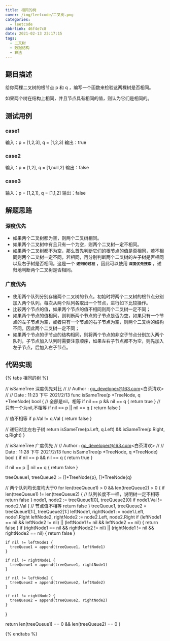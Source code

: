 ```yaml
---
title: 相同的树
cover: /img/leetcode/二叉树.png
categories:
  - leetcode
abbrlink: 46f4e7c8
date: 2021-02-13 23:17:15
tags:
  - 二叉树
  - 数据结构
  - 算法
---
```


## 题目描述

给你两棵二叉树的根节点 p 和 q ，编写一个函数来检验这两棵树是否相同。

如果两个树在结构上相同，并且节点具有相同的值，则认为它们是相同的。

## 测试用例

### case1

输入：p = [1,2,3], q = [1,2,3]
输出：true

### case2

输入：p = [1,2], q = [1,null,2]
输出：false

### case3

输入：p = [1,2,1], q = [1,1,2]
输出：false

## 解题思路

### 深度优先

- 如果两个二叉树都为空，则两个二叉树相同。
- 如果两个二叉树中有且只有一个为空，则两个二叉树一定不相同。
- 如果两个二叉树都不为空，那么首先判断它们的根节点的值是否相同，若不相同则两个二叉树一定不同，若相同，再分别判断两个二叉树的左子树是否相同以及右子树是否相同。这是一个 **`递归的过程`** ，因此可以使用 **`深度优先搜索`** ，递归地判断两个二叉树是否相同。

### 广度优先

- 使用两个队列分别存储两个二叉树的节点。初始时将两个二叉树的根节点分别加入两个队列。每次从两个队列各取出一个节点，进行如下比较操作。
- 比较两个节点的值，如果两个节点的值不相同则两个二叉树一定不同；
- 如果两个节点的值相同，则判断两个节点的子节点是否为空，如果只有一个节点的左子节点为空，或者只有一个节点的右子节点为空，则两个二叉树的结构不同，因此两个二叉树一定不同；
- 如果两个节点的子节点的结构相同，则将两个节点的非空子节点分别加入两个队列，子节点加入队列时需要注意顺序，如果左右子节点都不为空，则先加入左子节点，后加入右子节点。

## 代码实现

{% tabs 相同的树 %}
<!-- tab 深度优先 -->
// isSameTree 深度优先对比
//
// Author : go_developer@163.com<白茶清欢>
//
// Date : 11:23 下午 2021/2/13
func isSameTree(p *TreeNode, q *TreeNode) bool {
  // 全部是nil，相等
  if nil == p && nil == q {
    return true
  }
  // 只有一个为nil,不相等
  if nil == p || nil == q {
    return false
  }

  // 值不相等
  if p.Val != q.Val {
    return false
  }

  // 递归对比左右子树
  return isSameTree(p.Left, q.Left) && isSameTree(p.Right, q.Right)
}
<!-- endtab -->

<!-- tab 广度优先 -->
// isSameTree 广度优先
//
// Author : go_developer@163.com<白茶清欢>
//
// Date : 11:28 下午 2021/2/13
func isSameTree(p *TreeNode, q *TreeNode) bool {
  if nil == p && nil == q {
    return true
  }

  if nil == p || nil == q {
    return false
  }

  treeQueue1, treeQueue2 := []*TreeNode{p}, []*TreeNode{q}

  // 两个队列均长度均大于0
  for len(treeQueue1) > 0 && len(treeQueue2) > 0 {
    if len(treeQueue1) != len(treeQueue2) {
      // 队列长度不一样，说明树一定不相等
      return false
    }
    node1, node2 := treeQueue1[0], treeQueue2[0]
    if node1.Val != node2.Val {
      // 节点值不相等
      return false
    }
    treeQueue1, treeQueue2 = treeQueue1[1:], treeQueue2[1:]
    leftNode1, rightNode1 := node1.Left, node1.Right
    leftNode2, rightNode2 := node2.Left, node2.Right
    if (leftNode1 == nil && leftNode2 != nil) || (leftNode1 != nil && leftNode2 == nil) {
      return false
    }
    if (rightNode1 == nil && rightNode2 != nil) || (rightNode1 != nil && rightNode2 == nil) {
      return false
    }

    if nil != leftNode1 {
      treeQueue1 = append(treeQueue1, leftNode1)
    }

    if nil != rightNode1 {
      treeQueue1 = append(treeQueue1, rightNode1)
    }

    if nil != leftNode2 {
      treeQueue2 = append(treeQueue2, leftNode2)
    }

    if nil != rightNode2 {
      treeQueue2 = append(treeQueue2, rightNode2)
    }
  }

  return len(treeQueue1) == 0 && len(treeQueue2) == 0
}
<!-- endtab -->
{% endtabs %}
